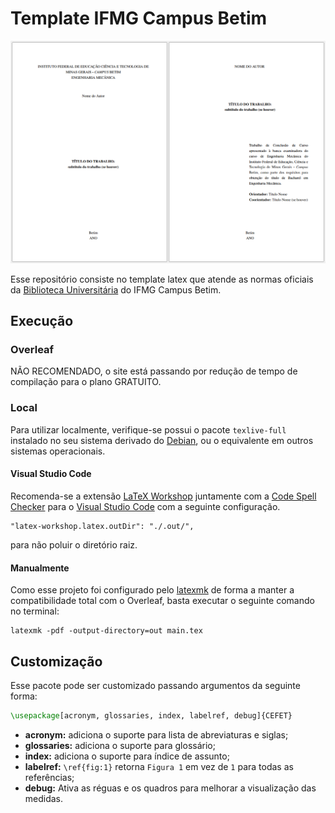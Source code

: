 # Template IFMG Campus Betim

![Capa](./Imagens/Capa.png)

Esse repositório consiste no template latex que atende as normas oficiais da [Biblioteca Universitária](https://www.ifmg.edu.br/betim/biblioteca/repositorio-normas-trabalhos-academicos) do IFMG Campus Betim.

## Execução

### Overleaf

NÃO RECOMENDADO, o site está passando por redução de tempo de compilação para o plano GRATUITO.

### Local
Para utilizar localmente, verifique-se possui o pacote `texlive-full` instalado no seu sistema derivado do [Debian](https://www.debian.org/), ou o equivalente em outros sistemas operacionais. 

#### Visual Studio Code
Recomenda-se a extensão [LaTeX Workshop](https://marketplace.visualstudio.com/items?itemName=James-Yu.latex-workshop) juntamente com a [Code Spell Checker](https://marketplace.visualstudio.com/items?itemName=streetsidesoftware.code-spell-checker-portuguese-brazilian) para o [Visual Studio Code](https://code.visualstudio.com/) com a seguinte configuração.

```
"latex-workshop.latex.outDir": "./.out/", 
```
para não poluir o diretório raiz.

#### Manualmente
Como esse projeto foi configurado pelo [latexmk](https://ctan.org/pkg/latexmk?lang%253Den) de forma a manter a compatibilidade total com o Overleaf, basta executar o seguinte comando no terminal:

```
latexmk -pdf -output-directory=out main.tex
```

## Customização
Esse pacote pode ser customizado passando argumentos da seguinte forma:
```latex
\usepackage[acronym, glossaries, index, labelref, debug]{CEFET}
```

- **acronym:** adiciona o suporte para lista de abreviaturas e siglas;
- **glossaries:** adiciona o suporte para glossário;
- **index:** adiciona o suporte para índice de assunto;
- **labelref:** `\ref{fig:1}` retorna `Figura 1` em vez de `1` para todas as referências;
- **debug:** Ativa as réguas e os quadros para melhorar a visualização das medidas.